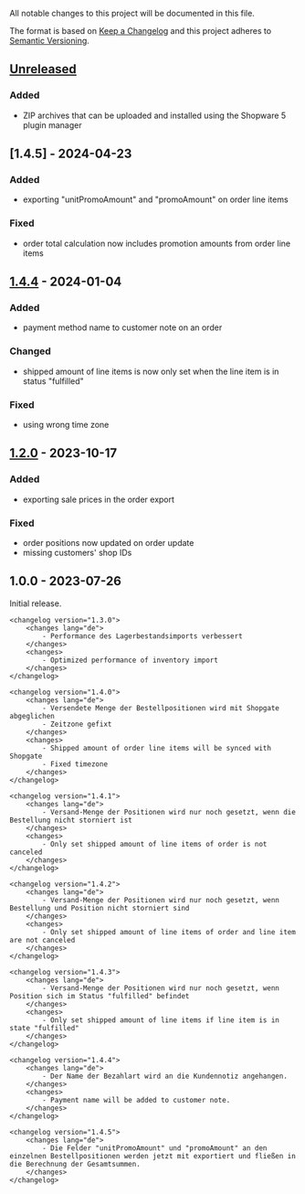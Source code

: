 
All notable changes to this project will be documented in this file.

The format is based on [Keep a Changelog](http://keepachangelog.com/) and this project adheres to [Semantic Versioning](http://semver.org/).

## [Unreleased]
### Added
- ZIP archives that can be uploaded and installed using the Shopware 5 plugin manager

## [1.4.5] - 2024-04-23
### Added
- exporting "unitPromoAmount" and "promoAmount" on order line items

### Fixed
- order total calculation now includes promotion amounts from order line items

## [1.4.4] - 2024-01-04
### Added
- payment method name to customer note on an order

### Changed
- shipped amount of line items is now only set when the line item is in status "fulfilled"

### Fixed
- using wrong time zone

## [1.2.0] - 2023-10-17
### Added
- exporting sale prices in the order export

### Fixed
- order positions now updated on order update
- missing customers' shop IDs

## 1.0.0 - 2023-07-26
Initial release.



    <changelog version="1.3.0">
        <changes lang="de">
            - Performance des Lagerbestandsimports verbessert
        </changes>
        <changes>
            - Optimized performance of inventory import
        </changes>
    </changelog>

    <changelog version="1.4.0">
        <changes lang="de">
            - Versendete Menge der Bestellpositionen wird mit Shopgate abgeglichen
            - Zeitzone gefixt
        </changes>
        <changes>
            - Shipped amount of order line items will be synced with Shopgate
            - Fixed timezone
        </changes>
    </changelog>

    <changelog version="1.4.1">
        <changes lang="de">
            - Versand-Menge der Positionen wird nur noch gesetzt, wenn die Bestellung nicht storniert ist
        </changes>
        <changes>
            - Only set shipped amount of line items of order is not canceled
        </changes>
    </changelog>

    <changelog version="1.4.2">
        <changes lang="de">
            - Versand-Menge der Positionen wird nur noch gesetzt, wenn Bestellung und Position nicht storniert sind
        </changes>
        <changes>
            - Only set shipped amount of line items of order and line item are not canceled
        </changes>
    </changelog>

    <changelog version="1.4.3">
        <changes lang="de">
            - Versand-Menge der Positionen wird nur noch gesetzt, wenn Position sich im Status "fulfilled" befindet
        </changes>
        <changes>
            - Only set shipped amount of line items if line item is in state "fulfilled"
        </changes>
    </changelog>

    <changelog version="1.4.4">
        <changes lang="de">
            - Der Name der Bezahlart wird an die Kundennotiz angehangen.
        </changes>
        <changes>
            - Payment name will be added to customer note.
        </changes>
    </changelog>

    <changelog version="1.4.5">
        <changes lang="de">
            - Die Felder "unitPromoAmount" und "promoAmount" an den einzelnen Bestellpositionen werden jetzt mit exportiert und fließen in die Berechnung der Gesamtsummen.
        </changes>
    </changelog>

[Unreleased]: https://github.com/shopgate/cart-integration-magento2-export/compare/2.9.31...HEAD
[1.4.4]: https://github.com/shopgate/omni-shopware5-ship-from-store/compare/44320df4...b6110598
[1.2.0]: https://github.com/shopgate/omni-shopware5-ship-from-store/compare/a4571767...44320df4
